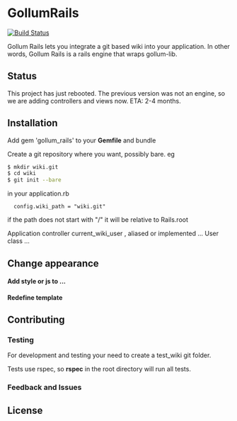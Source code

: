 # GollumRails
[![Build Status](https://travis-ci.org/gollum/gollum_rails.svg)](https://travis-ci.org/gollum/gollum_rails)

Gollum Rails lets you integrate a git based wiki into your application. In other words, Gollum Rails is 
a rails engine that wraps gollum-lib.

## Status

This project has just rebooted. The previous version was not an engine, so we are adding controllers and views now.
ETA: 2-4 months.

## Installation

Add gem 'gollum_rails' to your **Gemfile** and bundle

Create a git repository where you want, possibly bare. eg 

```bash
$ mkdir wiki.git
$ cd wiki
$ git init --bare
```

in your application.rb 

```
  config.wiki_path = "wiki.git"
```
if the path does not start with "/" it will be relative to Rails.root

Application controller current_wiki_user , aliased or implemented ...
User class ...

## Change appearance

#### Add style or js to ... 

#### Redefine template


## Contributing

### Testing

For development and testing your need to create a test_wiki git folder. 

Tests use rspec, so **rspec** in the root directory will run all tests. 

### Feedback and Issues

## License

